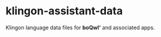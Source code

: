 klingon-assistant-data
======================

Klingon language data files for **boQwI'** and associated apps.
